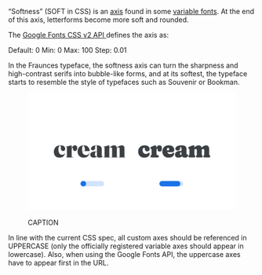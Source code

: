 
“Softness” (SOFT in CSS)  is an [axis](/glossary/axis_in_variable_fonts) found in some [variable fonts](/glossary/variable_fonts). At the end of this axis, letterforms become more soft and rounded.

The [Google Fonts CSS v2 API ](https://developers.google.com/fonts/docs/css2) defines the axis as:

Default: 0     Min: 0     Max: 100     Step: 0.01

In the Fraunces typeface, the softness axis can turn the sharpness and high-contrast serifs into bubble-like forms, and at its softest, the typeface starts to resemble the style of typefaces such as Souvenir or Bookman.

<figure>

![ALT_TEXT](images/thumbnail.svg)
<figcaption>CAPTION</figcaption>

</figure>

In line with the current CSS spec, all custom axes should be referenced in UPPERCASE (only the officially registered variable axes should appear in lowercase). Also, when using the Google Fonts API, the uppercase axes have to appear first in the URL.
